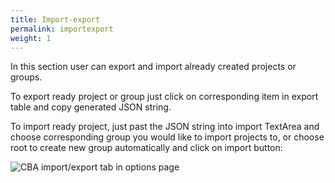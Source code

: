 ```yaml
---
title: Import-export
permalink: importexport
weight: 1
---
```


In this section user can export and import already created projects or groups.

 To export ready project or group just click on corresponding item in export table and copy generated JSON string.
 
 To import ready project, just past the JSON string into import TextArea and choose corresponding group you would like to import projects to, or choose root to create new group automatically and click on import button: 

![CBA import/export tab in options page](/images/extension/options/import-export.png)
